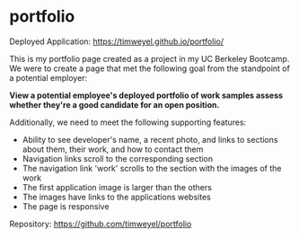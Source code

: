 # portfolio
Deployed Application: https://timweyel.github.io/portfolio/

This is my portfolio page created as a project in my UC Berkeley Bootcamp. We were to create a page that met the following goal from the standpoint of a potential employer:

**View a potential employee's deployed portfolio of work samples assess whether they're a good candidate for an open position.**

Additionally, we need to meet the following supporting features:
- Ability to see developer's name, a recent photo, and links to sections about them, their work, and how to contact them
- Navigation links scroll to the corresponding section
- The navigation link 'work' scrolls to the section with the images of the work
- The first application image is larger than the others
- The images have links to the applications websites
- The page is responsive

Repository: https://github.com/timweyel/portfolio



